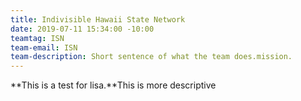 ```yaml
---
title: Indivisible Hawaii State Network
date: 2019-07-11 15:34:00 -10:00
teamtag: ISN
team-email: ISN
team-description: Short sentence of what the team does.mission.
---
```


**This is a test for lisa.**This is more descriptive

